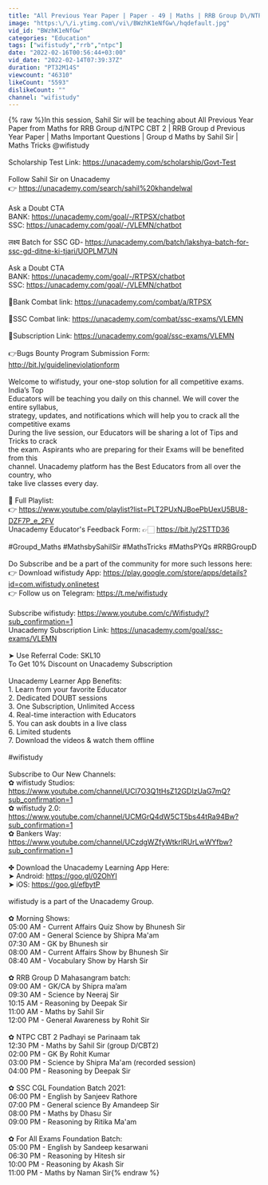 ```yaml
---
title: "All Previous Year Paper | Paper - 49 | Maths | RRB Group D\/NTPC CBT 2 | wifistudy | Sahil Khandelwal"
image: "https:\/\/i.ytimg.com\/vi\/BWzhK1eNfGw\/hqdefault.jpg"
vid_id: "BWzhK1eNfGw"
categories: "Education"
tags: ["wifistudy","rrb","ntpc"]
date: "2022-02-16T00:56:44+03:00"
vid_date: "2022-02-14T07:39:37Z"
duration: "PT32M14S"
viewcount: "46310"
likeCount: "5593"
dislikeCount: ""
channel: "wifistudy"
---
```

{% raw %}In this session, Sahil Sir will be teaching about All Previous Year Paper from Maths for RRB Group d/NTPC CBT 2 | RRB Group d Previous Year Paper | Maths Important Questions | Group d Maths by Sahil Sir | Maths Tricks @wifistudy  <br /><br />Scholarship Test Link: <a rel="nofollow" target="blank" href="https://unacademy.com/scholarship/Govt-Test">https://unacademy.com/scholarship/Govt-Test</a><br /><br />Follow Sahil Sir on Unacademy<br />👉 <a rel="nofollow" target="blank" href="https://unacademy.com/search/sahil%20khandelwal">https://unacademy.com/search/sahil%20khandelwal</a><br /><br />Ask a Doubt CTA<br />BANK: <a rel="nofollow" target="blank" href="https://unacademy.com/goal/-/RTPSX/chatbot">https://unacademy.com/goal/-/RTPSX/chatbot</a><br />SSC: <a rel="nofollow" target="blank" href="https://unacademy.com/goal/-/VLEMN/chatbot">https://unacademy.com/goal/-/VLEMN/chatbot</a><br /><br />लक्ष्य  Batch for SSC GD- <a rel="nofollow" target="blank" href="https://unacademy.com/batch/lakshya-batch-for-ssc-gd-ditne-ki-tjari/UOPLM7UN">https://unacademy.com/batch/lakshya-batch-for-ssc-gd-ditne-ki-tjari/UOPLM7UN</a><br /><br />Ask a Doubt CTA<br />BANK: <a rel="nofollow" target="blank" href="https://unacademy.com/goal/-/RTPSX/chatbot">https://unacademy.com/goal/-/RTPSX/chatbot</a><br />SSC: <a rel="nofollow" target="blank" href="https://unacademy.com/goal/-/VLEMN/chatbot">https://unacademy.com/goal/-/VLEMN/chatbot</a><br /><br />🚀Bank Combat link: <a rel="nofollow" target="blank" href="https://unacademy.com/combat/a/RTPSX">https://unacademy.com/combat/a/RTPSX</a><br /><br />🚀SSC Combat link: <a rel="nofollow" target="blank" href="https://unacademy.com/combat/ssc-exams/VLEMN">https://unacademy.com/combat/ssc-exams/VLEMN</a><br /><br />🚀Subscription Link: <a rel="nofollow" target="blank" href="https://unacademy.com/goal/ssc-exams/VLEMN">https://unacademy.com/goal/ssc-exams/VLEMN</a><br /> <br />👉Bugs Bounty Program Submission Form: <a rel="nofollow" target="blank" href="http://bit.ly/guidelineviolationform">http://bit.ly/guidelineviolationform</a><br /><br />Welcome to wifistudy, your one-stop solution for all competitive exams. India’s Top<br />Educators will be teaching you daily on this channel. We will cover the entire syllabus,<br />strategy, updates, and notifications which will help you to crack all the competitive exams<br />During the live session, our Educators will be sharing a lot of Tips and Tricks to crack<br />the exam. Aspirants who are preparing for their Exams will be benefited from this<br />channel. Unacademy platform has the Best Educators from all over the country, who<br />take live classes every day.<br /><br />🚀 Full Playlist:<br />👉 <a rel="nofollow" target="blank" href="https://www.youtube.com/playlist?list=PLT2PUxNJBoePbUexU5BU8-DZF7P_e_2FV">https://www.youtube.com/playlist?list=PLT2PUxNJBoePbUexU5BU8-DZF7P_e_2FV</a><br />Unacademy Educator's Feedback Form: 👉🏻 <a rel="nofollow" target="blank" href="https://bit.ly/2STTD36">https://bit.ly/2STTD36</a><br /><br />#Groupd_Maths #MathsbySahilSir #MathsTricks #MathsPYQs #RRBGroupD <br /><br />Do Subscribe and be a part of the community for more such lessons here:<br /> 👉 Download wifistudy App: <a rel="nofollow" target="blank" href="https://play.google.com/store/apps/details?id=com.wifistudy.onlinetest">https://play.google.com/store/apps/details?id=com.wifistudy.onlinetest</a><br />👉 Follow us on Telegram: <a rel="nofollow" target="blank" href="https://t.me/wifistudy">https://t.me/wifistudy</a><br /><br /> Subscribe wifistudy: <a rel="nofollow" target="blank" href="https://www.youtube.com/c/Wifistudy/?sub_confirmation=1">https://www.youtube.com/c/Wifistudy/?sub_confirmation=1</a><br />Unacademy Subscription Link: <a rel="nofollow" target="blank" href="https://unacademy.com/goal/ssc-exams/VLEMN">https://unacademy.com/goal/ssc-exams/VLEMN</a><br /><br />➤ Use Referral Code: SKL10<br />To Get 10% Discount on Unacademy Subscription<br /><br />Unacademy Learner App Benefits:<br />1. Learn from your favorite Educator<br />2. Dedicated DOUBT sessions<br />3. One Subscription, Unlimited Access<br />4. Real-time interaction with Educators<br />5. You can ask doubts in a live class<br />6. Limited students<br />7. Download the videos &amp; watch them offline<br /><br />#wifistudy<br /><br />Subscribe to Our New Channels:<br />✿ wifistudy Studios: <a rel="nofollow" target="blank" href="https://www.youtube.com/channel/UCl7O3Q1tHsZ12GDIzUaG7mQ?sub_confirmation=1">https://www.youtube.com/channel/UCl7O3Q1tHsZ12GDIzUaG7mQ?sub_confirmation=1</a><br />✿ wifistudy 2.0: <a rel="nofollow" target="blank" href="https://www.youtube.com/channel/UCMGrQ4dW5CT5bs44tRa94Bw?sub_confirmation=1">https://www.youtube.com/channel/UCMGrQ4dW5CT5bs44tRa94Bw?sub_confirmation=1</a><br />✿ Bankers Way: <a rel="nofollow" target="blank" href="https://www.youtube.com/channel/UCzdgWZfyWtkrlRUrLwWYfbw?sub_confirmation=1">https://www.youtube.com/channel/UCzdgWZfyWtkrlRUrLwWYfbw?sub_confirmation=1</a><br /><br />✤ Download the Unacademy Learning App Here:<br />➤ Android: <a rel="nofollow" target="blank" href="https://goo.gl/02OhYI">https://goo.gl/02OhYI</a><br />➤ iOS: <a rel="nofollow" target="blank" href="https://goo.gl/efbytP">https://goo.gl/efbytP</a><br /><br />wifistudy is a part of the Unacademy Group.<br /><br />✿ Morning Shows:<br />05:00 AM - Current Affairs Quiz Show by Bhunesh Sir<br />07:00 AM - General Science by Shipra Ma'am<br />07:30 AM - GK by Bhunesh sir<br />08:00 AM - Current Affairs Show by Bhunesh Sir<br />08:40 AM - Vocabulary Show by Harsh Sir<br /><br />✿ RRB Group D Mahasangram batch:<br />09:00 AM -  GK/CA by Shipra ma’am<br />09:30 AM - Science by Neeraj Sir<br />10:15 AM - Reasoning by Deepak Sir<br />11:00 AM - Maths by Sahil Sir<br />12:00 PM - General Awareness by Rohit  Sir<br /><br />✿ NTPC CBT 2 Padhayi se Parinaam tak<br />12:30 PM - Maths by Sahil Sir (group D/CBT2)<br />02:00 PM - GK By Rohit Kumar<br />03:00 PM - Science by Shipra Ma'am (recorded session)<br />04:00 PM - Reasoning by Deepak Sir<br /><br />✿ SSC CGL Foundation Batch 2021:<br />06:00 PM - English by Sanjeev Rathore<br />07:00 PM - General science By Amandeep Sir<br />08:00 PM - Maths by Dhasu Sir<br />09:00 PM - Reasoning by Ritika Ma'am<br /><br />✿ For All Exams Foundation Batch:<br />05:00 PM - English by Sandeep kesarwani<br />06:30 PM - Reasoning by Hitesh sir<br />10:00 PM - Reasoning by Akash Sir<br />11:00 PM - Maths by Naman Sir{% endraw %}
